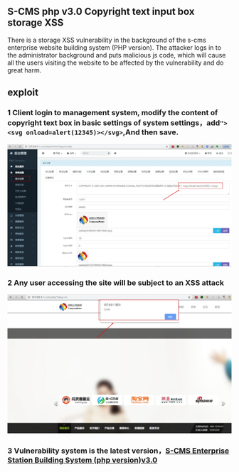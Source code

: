 ## S-CMS php v3.0 Copyright text input box storage XSS

There is a storage XSS vulnerability in the background of the s-cms enterprise website building system (PHP version). The attacker logs in to the administrator background and puts malicious js code, which will cause all the users visiting the website to be affected by the vulnerability and do great harm.

## exploit

### 1 Client login to management system, modify the content of copyright text box in basic settings of system settings，add`"><svg onload=alert(12345)></svg>`,And then save.

![](1.jpg)

### 2 Any user accessing the site will be subject to an XSS attack

![](2.jpg)

### 3 Vulnerability system is the latest version，[S-CMS Enterprise Station Building System (php version)v3.0](https://cdn.shanling.top/file/1.com.php.zip)
